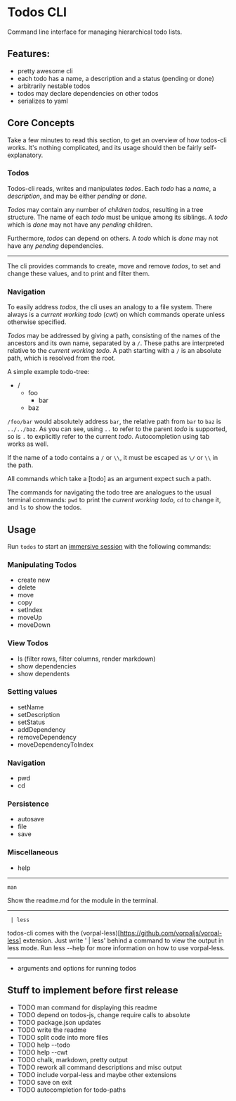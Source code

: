 # Todos CLI #

Command line interface for managing hierarchical todo lists.

## Features: ##
- pretty awesome cli
- each todo has a name, a description and a status (pending or done)
- arbitrarily nestable todos
- todos may declare dependencies on other todos
- serializes to yaml

## Core Concepts ##

Take a few minutes to read this section, to get an overview of how todos-cli works.
It's nothing complicated, and its usage should then be fairly self-explanatory.

### Todos ###

Todos-cli reads, writes and manipulates *todos*.
Each *todo* has a *name*, a *description*, and may be either *pending* or *done*.

*Todos* may contain any number of *children* *todos*, resulting in a tree structure.
The name of each *todo* must be unique among its siblings.
A *todo* which is *done* may not have any *pending* children.

Furthermore, *todos* can depend on others.
A *todo* which is *done* may not have any *pending* dependencies.

- - -

The cli provides commands to create, move and remove *todos*,
to set and change these values, and to print and filter them.

### Navigation ###

To easily address *todos*, the cli uses an analogy to a file system.
There always is a *current working todo* (*cwt*) on which commands operate unless otherwise specified.

*Todos* may be addressed by giving a path, consisting of the names of the ancestors and its own name, separated by a `/`.
These paths are interpreted relative to the *current working todo*.
A path starting with a `/` is an absolute path, which is resolved from the root.

A simple example todo-tree:

- /
  - foo
    - bar
  - baz

`/foo/bar` would absolutely address `bar`, the relative path from `bar` to `baz` is `../../baz`.
As you can see, using `..` to refer to the parent *todo* is supported, so is `.` to explicitly refer to the current *todo*.
Autocompletion using tab works as well.

If the name of a todo contains a `/` or `\\`, it must be escaped as `\/` or `\\` in the path.

All commands which take a [todo] as an argument expect such a path.

The commands for navigating the todo tree are analogues to the usual terminal commands:
`pwd` to print the *current working todo*, `cd` to change it, and `ls` to show the todos.

## Usage ##

Run `todos` to start an [immersive session](https://github.com/dthree/vorpal#what-is-an-immersive-cli-app) with the following commands:

### Manipulating Todos ###

- create new
- delete
- move
- copy
- setIndex
- moveUp
- moveDown

### View Todos ###
- ls (filter rows, filter columns, render markdown)
- show dependencies
- show dependents

### Setting values ###

- setName
- setDescription
- setStatus
- addDependency
- removeDependency
- moveDependencyToIndex

### Navigation ###

- pwd
- cd

### Persistence ###
- autosave
- file
- save

### Miscellaneous ###
- help

- - -

`man`

Show the readme.md for the module in the terminal.

- - -

` | less`

todos-cli comes with the (vorpal-less)[https://github.com/vorpaljs/vorpal-less] extension.
Just write ' | less' behind a command to view the output in less mode.
Run less --help for more information on how to use vorpal-less.

- - -

- arguments and options for running todos

## Stuff to implement before first release ##

- TODO man command for displaying this readme
- TODO depend on todos-js, change require calls to absolute
- TODO package.json updates
- TODO write the readme
- TODO split code into more files
- TODO help --todo
- TODO help --cwt
- TODO chalk, markdown, pretty output
- TODO rework all command descriptions and misc output
- TODO include vorpal-less and maybe other extensions
- TODO save on exit
- TODO autocompletion for todo-paths
